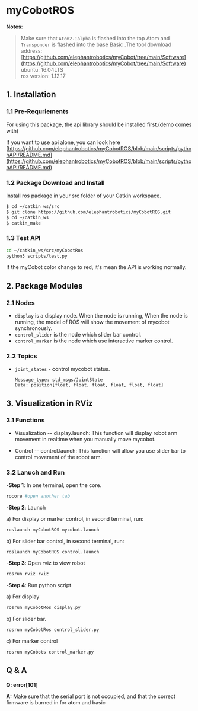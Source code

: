 # myCobotROS

**Notes**:

<!-- This is the mycobot ROS package designed by Zhang Lijun([lijun.zhang@elephantrobotics.com]()) -->

> Make sure that `Atom2.1alpha` is flashed into the top Atom and `Transponder` is flashed into the base Basic .The tool download address: [https://github.com/elephantrobotics/myCobot/tree/main/Software](https://github.com/elephantrobotics/myCobot/tree/main/Software)<br>
> ubuntu: 16.04LTS<br>
> ros version: 1.12.17

## 1. Installation

### 1.1 Pre-Requriements

For using this package, the [api]() library should be installed first.(demo comes with)

If you want to use api alone, you can look here [https://github.com/elephantrobotics/myCobotROS/blob/main/scripts/pythonAPI/README.md](https://github.com/elephantrobotics/myCobotROS/blob/main/scripts/pythonAPI/README.md)

### 1.2 Package Download and Install

Install ros package in your src folder of your Catkin workspace.

```bash
$ cd ~/catkin_ws/src
$ git clone https://github.com/elephantrobotics/myCobotROS.git
$ cd ~/catkin_ws
$ catkin_make
```

### 1.3 Test API

```bash
cd ~/catkin_ws/src/myCobotRos
python3 scripts/test.py
```

If the myCobot color change to red, it's mean the API is working normally.

## 2. Package Modules

### 2.1 Nodes

- `display` is a display node. When the node is running, When the node is running, the model of ROS will show the movement of mycobot synchronously.
- `control_slider` is the node which slider bar control.
- `control_marker` is the node which use interactive marker control.

### 2.2 Topics

- `joint_states` - control mycobot status.

  ```
  Message_type: std_msgs/JointState
  Data: position[float, float, float, float, float, float]
  ```

## 3. Visualization in RViz

### 3.1 Functions

- Visualization -- display.launch: This function will display robot arm movement in realtime when you manually move mycobot.

- Control -- control.launch: This function will allow you use slider bar to control movement of the robot arm.

### 3.2 Lanuch and Run

-**Step 1**: In one terminal, open the core.

```bash
rocore #open another tab
```

-**Step 2**: Launch

a) For display or marker control, in second terminal, run:

```bash
roslaunch myCobotROS mycobot.launch
```

b) For slider bar control, in second terminal, run:

```
roslaunch myCobotROS control.launch
```

-**Step 3**: Open rviz to view robot

```bash
rosrun rviz rviz
```

-**Step 4**: Run python script

a) For display

```bash
rosrun myCobotRos display.py
```

b) For slider bar.

```bash
rosrun myCobotRos control_slider.py
```

c) For marker control

```bash
rosrun myCobots control_marker.py
```

## Q & A

**Q: error[101]**

**A:** Make sure that the serial port is not occupied, and that the correct firmware is burned in for atom and basic
